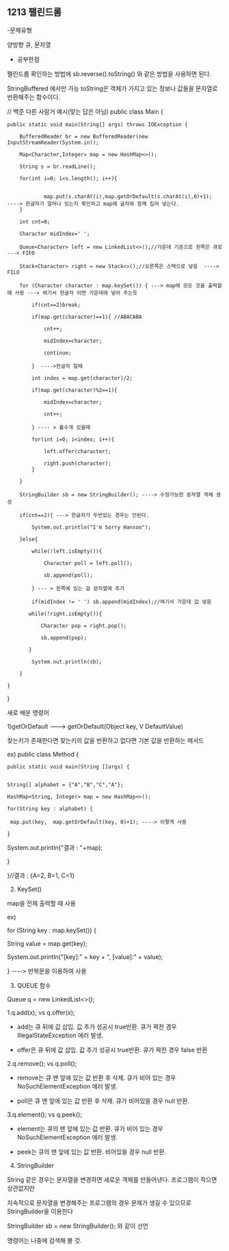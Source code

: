 ## 1213 팰린드롬


-문제유형

 양방향 큐, 문자열

- 공부한점



 펠린드롭 확인하는 방법에 sb.reverse().toString() 와 같은 방법을 사용하면 된다.

 StringBuffered 에서만 가능 toString은 객체가 가지고 있는 정보나 값들을 문자열로 반환해주는 함수이다.





// 백준 다른 사람거 예시(맞는 답은 아님)
public class Main {

    public static void main(String[] args) throws IOException {
    
        BufferedReader br = new BufferedReader(new InputStreamReader(System.in));
        
        Map<Character,Integer> map = new HashMap<>();
        
        String s = br.readLine();
        
        for(int i=0; i<s.length(); i++){
        
               
                map.put(s.charAt(i),map.getOrDefault(s.charAt(i),0)+1);    ----> 한글자가 얼머나 있는지 확인하고 map에 글자와 함께 집어 넣는다.
        }
        
        int cnt=0;
        
        Character midIndex=' ';
        
        Queue<Character> left = new LinkedList<>();//가운데 기준으로 왼쪽은 큐로  ---> FIFO
        
        Stack<Character> right = new Stack<>();//오른쪽은 스택으로 넣음  ----> FILO
        
        for (Character character : map.keySet()) { ---> map에 모든 것을 출력할때 사용 ---> 여기서 한글자 이면 가운데에 넣어 주는듯
            
            if(cnt==2)break;
           
            if(map.get(character)==1){ //ABACABA
                
                cnt++;
               
                midIndex=character;
               
                continue;
            
            }  ---->한글자 일때
           
            int index = map.get(character)/2; 
            
            if(map.get(character)%2==1){
               
                midIndex=character;
                
                cnt++;
           
            } ---- > 홀수개 있을때
           
            for(int i=0; i<index; i++){
            
                left.offer(character);
                
                right.push(character);
            }
            
        }
        
        StringBuilder sb = new StringBuilder(); ----> 수정가능한 문자열 객체 생성
        
        if(cnt==2){ ---> 한글자가 두번있는 경우는 안된다.
        
            System.out.println("I'm Sorry Hansoo"); 
        
        }else{ 
        
            while(!left.isEmpty()){
            
                Character poll = left.poll();
                
                sb.append(poll);
            
            } --- > 왼쪽에 있는 걸 문자열에 추가
            
            if(midIndex != ' ') sb.append(midIndex);//여기서 가운데 값 넣음
           
           while(!right.isEmpty()){
           
               Character pop = right.pop();
               
               sb.append(pop);
           
           }
           
            System.out.println(sb);
        
        }
    
    }

}

새로 배운 명령어

1)getOrDefault ---> getOrDefault(Object key, V DefaultValue)

찾는키가 존재한다면 찾는키의 값을 반환하고 없다면 기본 값을 반환하는 메서드

ex)
public class Method {
	
	public static void main(String []args) {
		

    String[] alphabet = {"A","B","C","A"};
  	
    HashMap<String, Integer> map = new HashMap<>();
  	
    for(String key : alphabet) {
  	
     map.put(key,  map.getOrDefault(key, 0)+1); ----> 이렇게 사용
  		
    }
		
  System.out.println("결과 : "+map);
	
 }

}//결과 : {A=2, B=1, C=1}

2) KeySet() 

map을 전체 출력할 때 사용

ex)

for (String key : map.keySet()) {
	
 String value = map.get(key);
	
 System.out.println("[key]:" + key + ", [value]:" + value);

} ----> 반복문을 이용하여 사용

3) QUEUE 함수

Queue<Integer> q = new LinkedList<>();

1.q.add(x); vs q.offer(x); 

- add는 큐 뒤에 값 삽입. 값 추가 성공시 true반환. 큐가 꽉찬 경우 IllegalStateException 에러 발생.

- offer은 큐 뒤에 값 삽입. 값 추가 성공시 true반환. 큐가 꽉찬 경우 false 반환

2.q.remove(); vs q.poll();

- remove는 큐 맨 앞에 있는 값 반환 후 삭제. 큐가 비어 있는 경우 NoSuchElementException 에러 발생.

- poll은 큐 맨 앞에 있는 값 반환 후 삭제. 큐가 비어있을 경우 null 반환.

3.q.element(); vs q.peek();

- element는 큐의 맨 앞에 있는 값 반환. 큐가 비어 있는 경우 NoSuchElementException 에러 발생.

- peek는 큐의 맨 앞에 있는 값 반환. 비어있을 경우 null 반환.


4) StringBuilder


String 같은 경우는 문자열을 변경하면 새로운 객체를 만들어낸다. 프로그램이 작으면 상관없지만

지속적으로 문자열을 변경해주는 프로그램의 경우 문제가 생길 수 있으므로 StringBuilder을 이용한다

StringBuilder sb = new StringBuilder(); 와 같이 선언

명령어는 나중에 검색해 볼 것.

